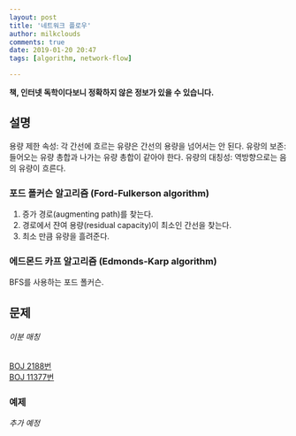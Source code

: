 ```yaml
---
layout: post
title: '네트워크 플로우'
author: milkclouds
comments: true
date: 2019-01-20 20:47
tags: [algorithm, network-flow]

---
```


**책, 인터넷 독학이다보니 정확하지 않은 정보가 있을 수 있습니다.**


## 설명

용량 제한 속성: 각 간선에 흐르는 유량은 간선의 용량을 넘어서는 안 된다.
유랑의 보존: 들어오는 유량 총합과 나가는 유량 총합이 같아야 한다.
유량의 대칭성: 역방향으로는 음의 유량이 흐른다.



### 포드 폴커슨 알고리즘 (Ford-Fulkerson algorithm)  
1. 증가 경로(augmenting path)를 찾는다.
2. 경로에서 쟌여 용량(residual capacity)이 최소인 간선을 찾는다.
3. 최소 만큼 유량을 흘려준다.


### 에드몬드 카프 알고리즘 (Edmonds-Karp algorithm)  
BFS를 사용하는 포드 폴커슨.


## 문제


###### 이분 매칭
[BOJ 2188번](https://www.acmicpc.net/problem/2188)  
[BOJ 11377번](https://www.acmicpc.net/problem/11377)  


### 예제  

_추가 예정_